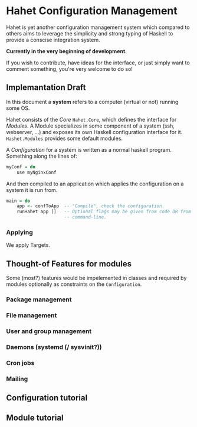 Hahet Configuration Management
==============================

Hahet is yet another configuration management system which compared to others
aims to leverage the simplicity and strong typing of Haskell to provide a
conscise integration system.

**Currently in the very beginning of development.**

If you wish to contribute, have ideas for the interface, or just simply want to
comment something, you're very welcome to do so!

Implemantation Draft
--------------------

In this document a **system** refers to a computer (virtual or not)
running some OS.

Hahet consists of the *Core* `Hahet.Core`, which defines the interface for
*Modules*. A Module specializes in some component of a system (ssh, webserver,
...) and exposes its own Haskell configuration interface for it.
`Hashet.Modules` provides some default modules.

A *Configuration* for a system is written as a normal haskell program. 
Something along the lines of:

```haskell
myConf = do
    use myNginxConf
```

And then compiled to an application which applies the configuration on a system
it is run from.

```haskell
main = do
    app <- confToApp  -- "Compile", check the configuration.
    runHahet app []   -- Optional flags may be given from code OR from the
                      -- command-line.
```

### Applying

We apply Targets. 

Thought-of Features for modules
-------------------------------

Some (most?) features would be impelemented in classes and required by modules
optionally as constraints on the `Configuration`.

### Package management

### File management

### User and group management

### Daemons (systemd (/ sysvinit?))

### Cron jobs

### Mailing


Configuration tutorial
----------------------


Module tutorial
---------------
